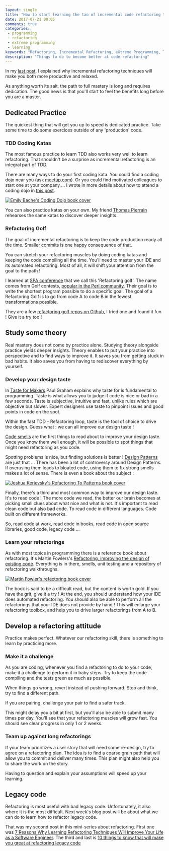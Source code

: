 ```yaml
---
layout: single
title: "How to start learning the tao of incremental code refactoring today"
date: 2017-07-21 08:05
comments: true
categories: 
 - programming
 - refactoring
 - extreme programming
 - learning
keywords: "Refactoring, Incremental Refactoring, eXtreme Programming, TDD, Programming, Software"
description: "Things to do to become better at code refactoring"
---
```

In my [last post](/7-reasons-why-learning-refactoring-techniques-will-improve-your-life-as-a-software-engineer/), I explained why incremental refactoring techniques will make you both more productive and relaxed.

As anything worth its salt, the path to full mastery is long and requires dedication. The good news is that you'll start to feel the benefits long before you are a master.

## Dedicated Practice

The quickest thing that will get you up to speed is dedicated practice. Take some time to do some exercices outside of any 'production' code.

### TDD Coding Katas

The most famous practice to learn TDD also works very well to learn refactoring. That shouldn't be a surprise as incremental refactoring is an integral part of TDD.

There are many ways to do your first coding kata. You could find a coding dojo near you (ask [meetup.com](https://www.meetup.com/)). Or you could find motivated colleagues to start one at your company ... I wrote in more details about how to attend a coding dojo in [this post](/from-apprentice-to-master-how-to-learn-tdd-test-driven-development/).

[![Emily Bache's Coding Dojo book cover]({{site.url}}{{site.baseurl}}/imgs/2017-07-21-how-to-start-learning-the-tao-of-incremental-code-refactoring-today/coding-dojo.jpg)](https://www.amazon.com/gp/product/919811803X/ref=as_li_tl?ie=UTF8&camp=1789&creative=9325&creativeASIN=919811803X&linkCode=as2&tag=pbourgau-20&linkId=340ea938a5e4f00178676804ac6c2278)

You can also practice katas on your own. My friend [Thomas Pierrain](https://twitter.com/tpierrain) rehearses the same katas to discover deeper insights.

### Refactoring Golf

The goal of incremental refactoring is to keep the code production ready all the time. Smaller commits is one happy consequence of that.

You can stretch your refactoring muscles by doing coding katas and keeping the code compiling all the time. You'll need to master your IDE and its automated refactoring. Most of all, it will shift your attention from the goal to the path !

I learned at [SPA conference](https://www.spaconference.org/spa2017/) that we call this 'Refactoring golf'. The name comes from Golf contests, [popular in the Perl community](http://wiki.c2.com/?PerlGolf). Their goal is to write the shortest program possible to do a specific goal. The goal of a Refactoring Golf is to go from code A to code B in the fewest transformations possible.

They are a few [refactoring golf repos on Github](https://github.com/search?utf8=%E2%9C%93&q=refactoring+golf&type=), I tried one and found it fun ! Give it a try too !

## Study some theory

Real mastery does not come by practice alone. Studying theory alongside practice yields deeper insights. Theory enables to put your practice into perspective and to find ways to improve it. It saves you from getting stuck in bad habits. It also saves you from having to rediscover everything by yourself.

### Develop your design taste

In [Taste for Makers](http://www.paulgraham.com/taste.html) Paul Graham explains why taste for is fundamental to programming. Taste is what allows you to judge if code is nice or bad in a few seconds. Taste is subjective, intuitive and fast, unlike rules which are objective but slower. Expert designers use taste to pinpoint issues and good points in code on the spot.

Within the fast TDD - Refactoring loop, taste is the tool of choice to drive the design. Guess what : we can all improve our design taste !

[Code smells](https://blog.codinghorror.com/code-smells/) are the first things to read about to improve your design taste. Once you know them well enough, it will be possible to spot things that might need refactoring as you code.

Spotting problems is nice, but finding solutions is better ! [Design Patterns](https://en.wikipedia.org/wiki/Software_design_pattern) are just that ... There has been a lot of controversy around Design Patterns. If overusing them leads to bloated code, using them to fix strong smells makes a lot of sense. There is even a book about the subject :

[![Joshua Kerievsky's Refactoring To Patterns book cover]({{site.url}}{{site.baseurl}}/imgs/2017-07-21-how-to-start-learning-the-tao-of-incremental-code-refactoring-today/refactoring-to-patterns.jpg)](https://www.amazon.com/gp/product/0321213351/ref=as_li_tl?ie=UTF8&camp=1789&creative=9325&creativeASIN=0321213351&linkCode=as2&tag=pbourgau-20&linkId=d79d093008fb9e77f75ea2089d6cbdae)

Finally, there's a third and most common way to improve our design taste. It's to read code ! The more code we read, the better our brain becomes at picking small clues about what nice and what is not. It's important to read clean code but also bad code. To read code in different languages. Code built on different frameworks. 

So, read code at work, read code in books, read code in open source libraries, good code, legacy code ...

### Learn your refactorings

As with most topics in programming there is a reference book about refactoring. It's Martin Fowlers's [Refactoring, improving the design of existing code](https://www.amazon.com/gp/product/0201485672/ref=as_li_tl?ie=UTF8&camp=1789&creative=9325&creativeASIN=0201485672&linkCode=as2&tag=pbourgau-20&linkId=73fc09a5a451402a7036509ae62e8c66). Everything is in there, smells, unit testing and a repository of refactoring walkthroughs.

[![Martin Fowler's refactoring book cover]({{site.url}}{{site.baseurl}}/imgs/2017-07-21-how-to-start-learning-the-tao-of-incremental-code-refactoring-today/refactoring.jpg)](https://www.amazon.com/gp/product/0201485672/ref=as_li_tl?ie=UTF8&camp=1789&creative=9325&creativeASIN=0201485672&linkCode=as2&tag=pbourgau-20&linkId=73fc09a5a451402a7036509ae62e8c66)

The book is said to be a difficult read, but the content is worth gold. If you have the grit, give it a try ! At the end, you should understand how your IDE does automated refactoring. You should also be able to perform all the refactorings that your IDE does not provide by hand ! This will enlarge your refactoring toolbox, and help you to drive larger refactorings from A to B.

## Develop a refactoring attitude

Practice makes perfect. Whatever our refactoring skill, there is something to learn by practicing more.

### Make it a challenge

As you are coding, whenever you find a refactoring to do to your code, make it a challenge to perform it in baby steps. Try to keep the code compiling and the tests green as much as possible.

When things go wrong, revert instead of pushing forward. Stop and think, try to find a different path.

If you are pairing, challenge your pair to find a safer track.

This might delay you a bit at first, but you'll also be able to submit many times per day. You'll see that your refactoring muscles will grow fast. You should see clear progress in only 1 or 2 weeks.

### Team up against long refactorings

If your team prioritizes a user story that will need some re-design, try to agree on a refactoring plan. The idea is to find a coarse grain path that will allow you to commit and deliver many times. This plan might also help you to share the work on the story.

Having to question and explain your assumptions will speed up your learning. 

## Legacy code

Refactoring is most useful with bad legacy code. Unfortunately, it also where it is the most difficult. Next week's blog post will be about what we can do to learn how to refactor legacy code.

That was my second post in this mini-series about refactoring. First one was [7 Reasons Why Learning Refactoring Techniques Will Improve Your Life as a Software Engineer](/7-reasons-why-learning-refactoring-techniques-will-improve-your-life-as-a-software-engineer/). The third and last is [10 things to know that will make you great at refactoring legacy code](/10-things-to-know-that-will-make-you-great-at-refactoring-legacy-code/)
